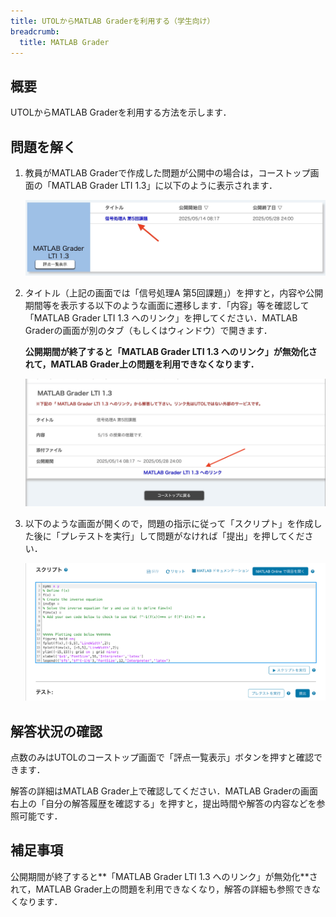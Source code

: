 ```yaml
---
title: UTOLからMATLAB Graderを利用する（学生向け）
breadcrumb:
  title: MATLAB Grader
---
```


## 概要

UTOLからMATLAB Graderを利用する方法を示します．

## 問題を解く

1. 教員がMATLAB Graderで作成した問題が公開中の場合は，コーストップ画面の「MATLAB Grader LTI 1.3」に以下のように表示されます．

    ![](solve_1.png)

2. タイトル（上記の画面では「信号処理A 第5回課題」）を押すと，内容や公開期間等を表示する以下のような画面に遷移します．「内容」等を確認して「MATLAB Grader LTI 1.3 へのリンク」を押してください．MATLAB Graderの画面が別のタブ（もしくはウィンドウ）で開きます．

    **公開期間が終了すると「MATLAB Grader LTI 1.3 へのリンク」が無効化されて，MATLAB Grader上の問題を利用できなくなります．**

    ![](solve_2.png)

3. 以下のような画面が開くので，問題の指示に従って「スクリプト」を作成した後に「プレテストを実行」して問題がなければ「提出」を押してください．

    ![](solve_3.png)

## 解答状況の確認

点数のみはUTOLのコーストップ画面で「評点一覧表示」ボタンを押すと確認できます．

解答の詳細はMATLAB Grader上で確認してください．MATLAB Graderの画面右上の「自分の解答履歴を確認する」を押すと，提出時間や解答の内容などを参照可能です．

## 補足事項

公開期間が終了すると**「MATLAB Grader LTI 1.3 へのリンク」が無効化**されて，MATLAB Grader上の問題を利用できなくなり，解答の詳細も参照できなくなります．
